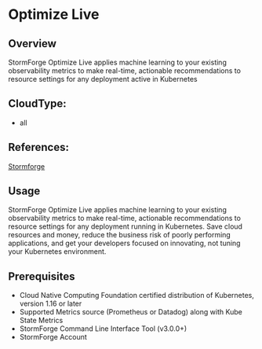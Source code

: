 # Optimize Live

## Overview
StormForge Optimize Live applies machine learning to your existing observability metrics to make real-time, actionable recommendations to resource settings for any deployment active in Kubernetes

## CloudType:
* all

## References:
[Stormforge](https://docs.stormforge.io)

## Usage
StormForge Optimize Live applies machine learning to your existing observability metrics to make real-time, actionable recommendations to resource settings for any deployment running in Kubernetes. Save cloud resources and money, reduce the business risk of poorly performing applications, and get your developers focused on innovating, not tuning your Kubernetes environment.


## Prerequisites

- Cloud Native Computing Foundation certified distribution of Kubernetes, version 1.16 or later
- Supported Metrics source (Prometheus or Datadog) along with Kube State Metrics
- StormForge Command Line Interface Tool (v3.0.0+)
- StormForge Account
